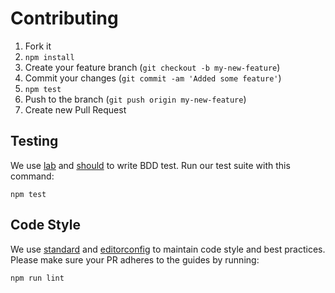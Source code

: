 # Contributing

1. Fork it
2. `npm install`
3. Create your feature branch (`git checkout -b my-new-feature`)
4. Commit your changes (`git commit -am 'Added some feature'`)
5. `npm test`
6. Push to the branch (`git push origin my-new-feature`)
7. Create new Pull Request

## Testing

We use [lab](https://github.com/hapijs/lab) and [should](https://github.com/shouldjs/should.js) to write BDD test. Run our test suite with this command:

```
npm test
```

## Code Style

We use [standard](https://www.npmjs.com/package/eslint-config-standard) and [editorconfig](http://editorconfig.org) to maintain code style and best practices. Please make sure your PR adheres to the guides by running:

```
npm run lint
```
